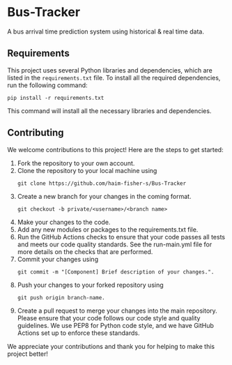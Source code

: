 # Bus-Tracker
A bus arrival time prediction system using historical &amp; real time data.

## Requirements
This project uses several Python libraries and dependencies, which are listed in the `requirements.txt` file. To install all the required dependencies, run the following command:

```
pip install -r requirements.txt
```
This command will install all the necessary libraries and dependencies.

## Contributing
We welcome contributions to this project! Here are the steps to get started:

1. Fork the repository to your own account.
2. Clone the repository to your local machine using 
   ```
   git clone https://github.com/haim-fisher-s/Bus-Tracker
   ```
3. Create a new branch for your changes in the coming format.
   ```
   git checkout -b private/<username>/<branch name>
   ```
4. Make your changes to the code.
5. Add any new modules or packages to the requirements.txt file.
6. Run the GitHub Actions checks to ensure that your code passes all tests and meets our code quality standards. See the run-main.yml file for more details on the checks that are performed.
7. Commit your changes using 
   ```
   git commit -m "[Component] Brief description of your changes.".
   ```
8. Push your changes to your forked repository using 
   ```
   git push origin branch-name.
   ```
9. Create a pull request to merge your changes into the main repository.
Please ensure that your code follows our code style and quality guidelines. We use PEP8 for Python code style, and we have GitHub Actions set up to enforce these standards.

We appreciate your contributions and thank you for helping to make this project better!